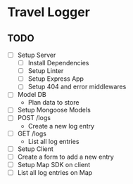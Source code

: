 # Travel Logger

## TODO

- [ ] Setup Server
  - [ ] Install Dependencies
  - [ ] Setup Linter
  - [ ] Setup Express App
  - [ ] Setup 404 and error middlewares
- [ ] Model DB
  - Plan data to store
- [ ] Setup Mongoose Models
- [ ] POST /logs
  - Create a new log entry
- [ ] GET /logs
  - List all log entries
- [ ] Setup Client
- [ ] Create a form to add a new entry
- [ ] Setup Map SDK on client
- [ ] List all log entries on Map

